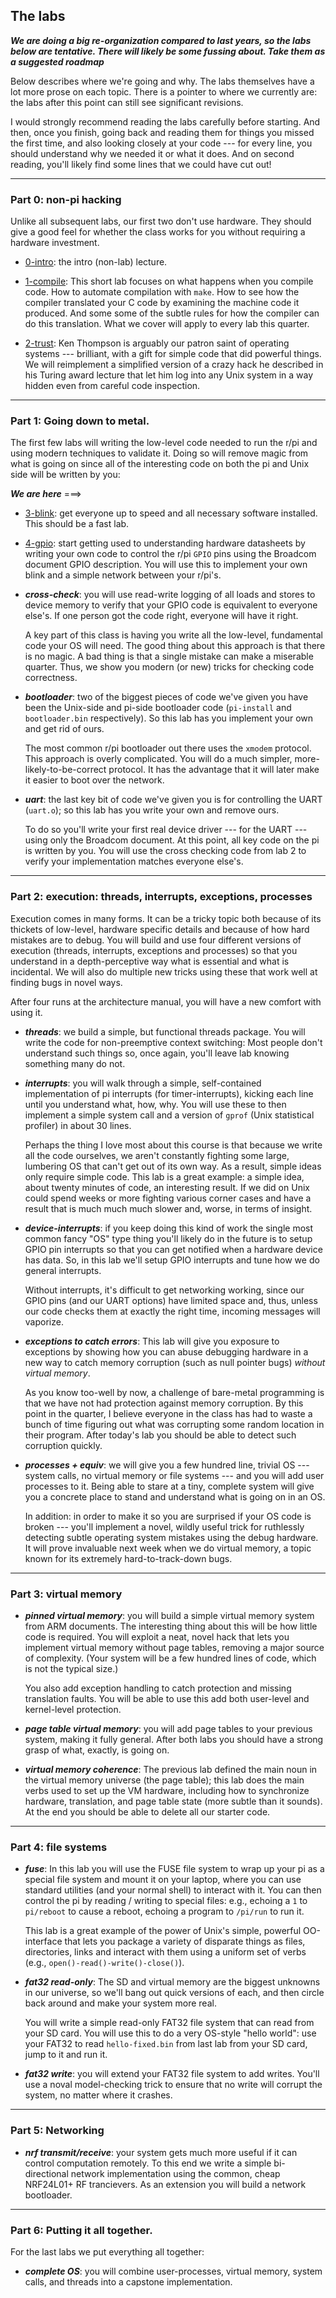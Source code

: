 ## The labs

***We are doing a big re-organization compared to last years, so the
labs below are tentative.  There will likely be some fussing about.
Take them as a suggested roadmap***

Below describes where we're going and why.   The labs themselves have a
lot more prose on each topic.  There is a pointer to where we currently
are: the labs after this point can still see significant revisions.

I would strongly recommend reading the labs carefully before starting.
And then, once you finish, going back and reading them for things you
missed the first time, and also looking closely at your code --- for
every line, you should understand why we needed it or what it does.
And on second reading, you'll likely find some lines that we could have
cut out!

---------------------------------------------------------------------
### Part 0: non-pi hacking

Unlike all subsequent labs, our first two don't use hardware.  They should
give a good feel for whether the class works for you without requiring
a hardware investment.

  - [0-intro](0-intro): the intro (non-lab) lecture.

  - [1-compile](1-compile): This short lab focuses on what happens when
    you compile code.  How to automate compilation with `make`.  How to
    see how the compiler translated your C code by examining the machine
    code it produced.  And some some of the subtle rules for how the
    compiler can do this translation.  What we cover will apply to every
    lab this quarter.


  - [2-trust](2-trusting-trust): Ken Thompson is arguably our patron
    saint of operating systems --- brilliant, with a gift for simple
    code that did powerful things.   We will reimplement a simplified
    version of a crazy hack he described in his Turing award lecture
    that let him log into any Unix system in a way hidden even from
    careful code inspection.

---------------------------------------------------------------------
### Part 1: Going down to metal.

The first few labs will writing the low-level code needed to run the
r/pi and using modern techniques to validate it.  Doing so will remove
magic from what is going on since all of the interesting code on both
the pi and Unix side will be written by you:

***We are here*** ===>

  - [3-blink](3-blink/): get everyone up to speed and all
    necessary software installed.  This should be a fast lab.

  - [4-gpio](4-gpio/): start getting used to understanding hardware
    datasheets by writing your own code to control the r/pi `GPIO` pins
    using the Broadcom document GPIO description.  You will use this to
    implement your own blink and a simple network between your r/pi's.

  - ***cross-check***: you will use read-write logging
    of all loads and stores to device memory to verify that your GPIO
    code is equivalent to everyone else's.  If one person got the code
    right, everyone will have it right.

    A key part of this class is having you write all the low-level,
    fundamental code your OS will need.  The good thing about this
    approach is that there is no magic.  A bad thing is that a single
    mistake can make a miserable quarter.  Thus, we show you modern
    (or new) tricks for checking code correctness.
  
  - ***bootloader***: two of the biggest pieces of code
    we've given you have been the Unix-side and pi-side bootloader code
    (`pi-install` and `bootloader.bin` respectively).  So this lab has
    you implement your own and get rid of ours.

    The most common r/pi bootloader out there uses the `xmodem` protocol.
    This approach is overly complicated.  You will do a much simpler,
    more-likely-to-be-correct protocol.  It has the advantage that it
    will later make it easier to boot over the network.

  - ***uart***: the last key bit of code we've given you is for
    controlling the UART (`uart.o`); so this lab has you write your own
    and remove ours.

    To do so you'll write your first real device driver --- for the UART
    --- using only the Broadcom document.  At this point, all key code
    on the pi is written by you.  You will use the cross checking code
    from lab 2 to verify your implementation matches everyone else's.

---------------------------------------------------------------------
### Part 2: execution: threads, interrupts, exceptions, processes


Execution comes in many forms.  It can be a tricky topic both
because of its thickets of low-level, hardware specific details and
because of how hard mistakes are to debug.  You will build and use four
different versions of execution (threads, interrupts, exceptions and
processes) so that you understand in a depth-perceptive way what is
essential and what is incidental.  We will also do multiple new tricks
using these that work well at finding bugs in novel ways.

After four runs at the architecture manual, you will have a new
comfort with using it.

  - ***threads***: we build a simple, but functional
    threads package.  You will write the code for non-preemptive context
    switching:  Most people don't understand such things so, once again,
    you'll leave lab knowing something many do not.

  - ***interrupts***:
    you will walk through a simple, self-contained implementation of
    pi interrupts (for timer-interrupts), kicking each line until you
    understand what, how, why.  You will use these to then implement
    a simple system call and a version of `gprof` (Unix statistical
    profiler) in about 30 lines.

    Perhaps the thing I love most about this course is that because we
    write all the code ourselves, we aren't constantly fighting some
    large, lumbering OS that can't get out of its own way.  As a result,
    simple ideas only require simple code.  This lab is a great example:
    a simple idea, about twenty minutes of code, an interesting result.
    If we did on Unix could spend weeks or more fighting various corner
    cases and have a result that is much much much slower and, worse,
    in terms of insight.

  - ***device-interrupts***:
    if you keep doing this kind of work the single most common fancy
    "OS" type thing you'll likely do in the future is to setup GPIO
    pin interrupts so that you can get notified when a hardware device
    has data.  So, in this lab we'll setup GPIO interrupts and tune how
    we do general interrupts.

    Without interrupts, it's difficult to get networking working, since
    our GPIO pins (and our UART options) have limited space and, thus,
    unless our code checks them at exactly the right time, incoming
    messages will vaporize.

  - ***exceptions to catch errors***:
    This lab will give you exposure to exceptions by showing how you can
    abuse debugging hardware in a new way to catch memory corruption
    (such as null pointer bugs) *without virtual memory*.

    As you know too-well by now, a challenge of bare-metal programming
    is that we have not had protection against memory corruption.
    By this point in the quarter, I believe everyone in the class has
    had to waste a bunch of time figuring out what was corrupting some
    random location in their program.  After today's lab you should be
    able to detect such corruption quickly.

  - ***processes + equiv***:
    we will give you a few hundred line, trivial OS --- system calls,
    no virtual memory or file systems --- and you will add user processes
    to it.  Being able to stare at a tiny, complete system will give you
    a concrete place to stand and understand what is going on in an OS.

    In addition: in order to make it so you are surprised if your OS
    code is broken --- you'll implement a novel, wildly useful trick
    for ruthlessly detecting subtle operating system mistakes using the
    debug hardware.  It will prove invaluable next week when we do virtual
    memory, a topic known for its extremely hard-to-track-down bugs.

---------------------------------------------------------------------
### Part 3: virtual memory

  - ***pinned virtual memory***: you will build a simple virtual memory
    system from ARM documents.   The interesting thing about this will
    be how little code is required.  You will exploit a neat, novel
    hack that lets you implement virtual memory without page tables,
    removing a major source of complexity.    (Your system will be a
    few hundred lines of code, which is not the typical size.)

    You also add exception handling to catch protection and
    missing translation faults.   You will be able to use this add
    both user-level and kernel-level protection.

  - ***page table virtual memory***: you will add page tables to
    your previous system, making it fully general.  After both labs you
    should have a strong grasp of what, exactly, is going on.

  - ***virtual memory coherence***: The previous lab defined the main
    noun in the virtual memory universe
    (the page table); this lab does the main verbs used to set up the
    VM hardware, including how to synchronize hardware, translation,
    and page table state (more subtle than it sounds).  At the end you
    should be able to delete all our starter code.

---------------------------------------------------------------------
### Part 4: file systems

  - ***fuse***:
    In this lab you will use the FUSE file system to wrap up your pi
    as a special file system and mount it on your laptop, where you can
    use standard utilities (and your normal shell) to interact with it.
    You can then control the pi by reading / writing to special files:
    e.g., echoing a `1` to `pi/reboot` to cause a reboot, echoing a
    program to `/pi/run` to run it.

    This lab is a great example of the power of Unix's simple, powerful
    OO-interface that lets you package a variety of disparate things as
    files, directories, links and interact with them using a uniform set
    of verbs (e.g., `open()-read()-write()-close()`).

  - ***fat32 read-only***: The SD and virtual memory are the biggest
    unknowns in our universe, so we'll bang out quick versions of each,
    and then circle back around and make your system more real.

    You will write a simple read-only FAT32 file system that can read from
    your SD card. You will use this to do a very OS-style "hello world":
    use your FAT32 to read `hello-fixed.bin` from last lab from your SD
    card, jump to it and run it.

  - ***fat32 write***: you will extend your FAT32 file system to add
    writes.  You'll use a noval model-checking trick to ensure that no
    write will corrupt the system, no matter where it crashes.

---------------------------------------------------------------------
### Part 5: Networking

   - ***nrf transmit/receive***: your system gets much more useful
     if it can control computation remotely.  To this end we write a
     simple bi-directional network implementation using the common,
     cheap NRF24L01+ RF trancievers.   As an extension you will build
     a network bootloader.

---------------------------------------------------------------------
### Part 6: Putting it all together.

For the last labs we put everything all together:

  - ***complete OS***:
    you will combine user-processes, virtual memory, system calls,
    and threads into a capstone implementation.

